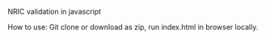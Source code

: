 NRIC validation in javascript

How to use:
Git clone or download as zip, run index.html in browser locally.
